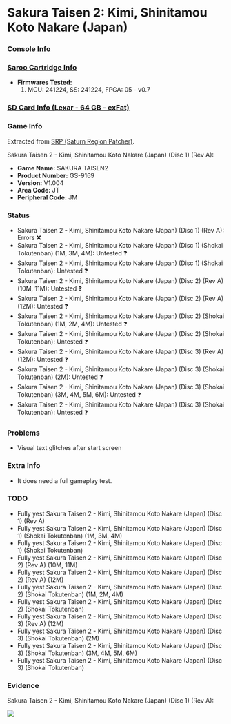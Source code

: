 # Sakura Taisen 2: Kimi, Shinitamou Koto Nakare (Japan)

### [Console Info](../../../../Info/Consoles/VA13/README.md)

### [Saroo Cartridge Info](../../../../Info/Cartridges/GuangzhouSanStarOnlineShop/1.6/README.md)

- <b>Firmwares Tested:</b>
  1. MCU: 241224, SS: 241224, FPGA: 05 - v0.7

### [SD Card Info (Lexar - 64 GB - exFat)](../../../../Info/SdCards/Lexar/64GB/exfat/README.md)

### Game Info

Extracted from [SRP (Saturn Region Patcher)](https://segaxtreme.net/resources/saturn-region-patcher.81/download).

Sakura Taisen 2 - Kimi, Shinitamou Koto Nakare (Japan) (Disc 1) (Rev A):

- <b>Game Name:</b> SAKURA TAISEN2
- <b>Product Number:</b> GS-9169
- <b>Version:</b> V1.004
- <b>Area Code:</b> JT
- <b>Peripheral Code:</b> JM

### Status

- Sakura Taisen 2 - Kimi, Shinitamou Koto Nakare (Japan) (Disc 1) (Rev A): Errors :x:
- Sakura Taisen 2 - Kimi, Shinitamou Koto Nakare (Japan) (Disc 1) (Shokai Tokutenban) (1M, 3M, 4M): Untested :question:
- Sakura Taisen 2 - Kimi, Shinitamou Koto Nakare (Japan) (Disc 1) (Shokai Tokutenban): Untested :question:
- Sakura Taisen 2 - Kimi, Shinitamou Koto Nakare (Japan) (Disc 2) (Rev A) (10M, 11M): Untested :question:
- Sakura Taisen 2 - Kimi, Shinitamou Koto Nakare (Japan) (Disc 2) (Rev A) (12M): Untested :question:
- Sakura Taisen 2 - Kimi, Shinitamou Koto Nakare (Japan) (Disc 2) (Shokai Tokutenban) (1M, 2M, 4M): Untested :question:
- Sakura Taisen 2 - Kimi, Shinitamou Koto Nakare (Japan) (Disc 2) (Shokai Tokutenban): Untested :question:
- Sakura Taisen 2 - Kimi, Shinitamou Koto Nakare (Japan) (Disc 3) (Rev A) (12M): Untested :question:
- Sakura Taisen 2 - Kimi, Shinitamou Koto Nakare (Japan) (Disc 3) (Shokai Tokutenban) (2M): Untested :question:
- Sakura Taisen 2 - Kimi, Shinitamou Koto Nakare (Japan) (Disc 3) (Shokai Tokutenban) (3M, 4M, 5M, 6M): Untested :question:
- Sakura Taisen 2 - Kimi, Shinitamou Koto Nakare (Japan) (Disc 3) (Shokai Tokutenban): Untested :question:

### Problems

- Visual text glitches after start screen

### Extra Info

- It does need a full gameplay test.

### TODO

- Fully yest Sakura Taisen 2 - Kimi, Shinitamou Koto Nakare (Japan) (Disc 1) (Rev A)
- Fully yest Sakura Taisen 2 - Kimi, Shinitamou Koto Nakare (Japan) (Disc 1) (Shokai Tokutenban) (1M, 3M, 4M)
- Fully yest Sakura Taisen 2 - Kimi, Shinitamou Koto Nakare (Japan) (Disc 1) (Shokai Tokutenban)
- Fully yest Sakura Taisen 2 - Kimi, Shinitamou Koto Nakare (Japan) (Disc 2) (Rev A) (10M, 11M)
- Fully yest Sakura Taisen 2 - Kimi, Shinitamou Koto Nakare (Japan) (Disc 2) (Rev A) (12M)
- Fully yest Sakura Taisen 2 - Kimi, Shinitamou Koto Nakare (Japan) (Disc 2) (Shokai Tokutenban) (1M, 2M, 4M)
- Fully yest Sakura Taisen 2 - Kimi, Shinitamou Koto Nakare (Japan) (Disc 2) (Shokai Tokutenban)
- Fully yest Sakura Taisen 2 - Kimi, Shinitamou Koto Nakare (Japan) (Disc 3) (Rev A) (12M)
- Fully yest Sakura Taisen 2 - Kimi, Shinitamou Koto Nakare (Japan) (Disc 3) (Shokai Tokutenban) (2M)
- Fully yest Sakura Taisen 2 - Kimi, Shinitamou Koto Nakare (Japan) (Disc 3) (Shokai Tokutenban) (3M, 4M, 5M, 6M)
- Fully yest Sakura Taisen 2 - Kimi, Shinitamou Koto Nakare (Japan) (Disc 3) (Shokai Tokutenban)

### Evidence

Sakura Taisen 2 - Kimi, Shinitamou Koto Nakare (Japan) (Disc 1) (Rev A):

[![](https://img.youtube.com/vi/SV5m9jxM244/0.jpg)](https://www.youtube.com/watch?v=SV5m9jxM244)
